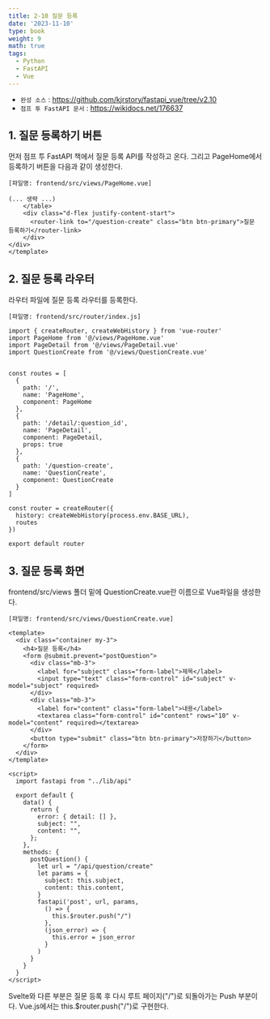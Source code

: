```yaml
---
title: 2-10 질문 등록
date: '2023-11-10'
type: book
weight: 9
math: true
tags:
  - Python
  - FastAPI
  - Vue
---
```


- `완성 소스` : https://github.com/kjrstory/fastapi_vue/tree/v2.10
- `점프 투 FastAPI 문서` : https://wikidocs.net/176637



## 1. 질문 등록하기 버튼
먼저 점프 투 FastAPI 책에서 질문 등록 API를 작성하고 온다.
그리고 PageHome에서 등록하기 버튼을 다음과 같이 생성한다.

`[파일명: frontend/src/views/PageHome.vue]`
```vue{hl_lines=["3-5"]}
(... 생략 ...)
    </table>
    <div class="d-flex justify-content-start">
      <router-link to="/question-create" class="btn btn-primary">질문 등록하기</router-link>
    </div>  
</div>    
</template>
```


## 2. 질문 등록 라우터

라우터 파일에 질문 등록 라우터를 등록한다.

`[파일명: frontend/src/router/index.js]`

```python{hl_lines=[4,"19-23"]}
import { createRouter, createWebHistory } from 'vue-router'
import PageHome from '@/views/PageHome.vue'
import PageDetail from '@/views/PageDetail.vue'
import QuestionCreate from '@/views/QuestionCreate.vue'


const routes = [
  {
    path: '/',
    name: 'PageHome',
    component: PageHome
  },
  {
    path: '/detail/:question_id',
    name: 'PageDetail',
    component: PageDetail,
    props: true  
  },
  {
    path: '/question-create',
    name: 'QuestionCreate',
    component: QuestionCreate
  }
]

const router = createRouter({
  history: createWebHistory(process.env.BASE_URL),
  routes
})

export default router
```

  
## 3. 질문 등록 화면

frontend/src/views 폴더 밑에 QuestionCreate.vue란 이름으로 Vue파일을 생성한다.

`[파일명: frontend/src/views/QuestionCreate.vue]`

```vue
<template>
  <div class="container my-3">
    <h4>질문 등록</h4>
    <form @submit.prevent="postQuestion">
      <div class="mb-3">
        <label for="subject" class="form-label">제목</label>
        <input type="text" class="form-control" id="subject" v-model="subject" required>
      </div>
      <div class="mb-3">
        <label for="content" class="form-label">내용</label>
        <textarea class="form-control" id="content" rows="10" v-model="content" required></textarea>
      </div>
      <button type="submit" class="btn btn-primary">저장하기</button>
    </form>
  </div>
</template>

<script>
  import fastapi from "../lib/api"

  export default {
    data() {
      return {
        error: { detail: [] },
        subject: "",
        content: "",
      };
    },
    methods: {
      postQuestion() {
        let url = "/api/question/create"
        let params = {
          subject: this.subject,
          content: this.content,
        }
        fastapi('post', url, params, 
          () => {
            this.$router.push("/")
          },
          (json_error) => {
            this.error = json_error
          }
        )
      }
    }
  }
</script>
```
Svelte와 다른 부분은 질문 등록 후 다시 루트 페이지("/")로 되돌아가는 Push 부분이다. Vue.js에서는 this.$router.push("/")로 구현한다.
